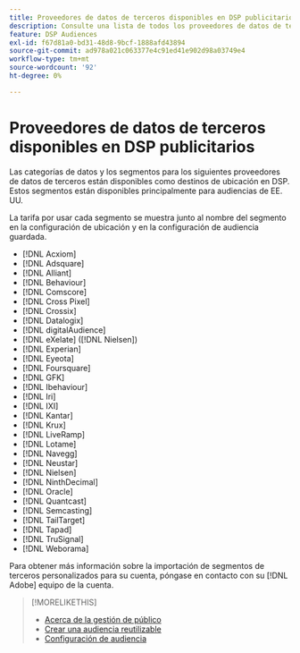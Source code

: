 ```yaml
---
title: Proveedores de datos de terceros disponibles en DSP publicitarios
description: Consulte una lista de todos los proveedores de datos de terceros disponibles.
feature: DSP Audiences
exl-id: f67d81a0-bd31-48d8-9bcf-1888afd43894
source-git-commit: ad978a021c063377e4c91ed41e902d98a03749e4
workflow-type: tm+mt
source-wordcount: '92'
ht-degree: 0%

---
```


<!-- feature: audiences -->

# Proveedores de datos de terceros disponibles en DSP publicitarios

Las categorías de datos y los segmentos para los siguientes proveedores de datos de terceros están disponibles como destinos de ubicación en DSP. Estos segmentos están disponibles principalmente para audiencias de EE. UU.

La tarifa por usar cada segmento se muestra junto al nombre del segmento en la configuración de ubicación y en la configuración de audiencia guardada.

* [!DNL Acxiom]
* [!DNL Adsquare]
* [!DNL Alliant]
* [!DNL Behaviour]
* [!DNL Comscore]
* [!DNL Cross Pixel]
* [!DNL Crossix]
* [!DNL Datalogix]
* [!DNL digitalAudience]
* [!DNL eXelate] ([!DNL Nielsen])
* [!DNL Experian]
* [!DNL Eyeota]
* [!DNL Foursquare]
* [!DNL GFK]
* [!DNL Ibehaviour]
* [!DNL Iri]
* [!DNL IXI]
* [!DNL Kantar]
* [!DNL Krux]
* [!DNL LiveRamp]
* [!DNL Lotame]
* [!DNL Navegg]
* [!DNL Neustar]
* [!DNL Nielsen]
* [!DNL NinthDecimal]
* [!DNL Oracle]
* [!DNL Quantcast]
* [!DNL Semcasting]
* [!DNL TailTarget]
* [!DNL Tapad]
* [!DNL TruSignal]
* [!DNL Weborama]

Para obtener más información sobre la importación de segmentos de terceros personalizados para su cuenta, póngase en contacto con su [!DNL Adobe] equipo de la cuenta.

>[!MORELIKETHIS]
>
>* [Acerca de la gestión de público](audience-about.md)
>* [Crear una audiencia reutilizable](reusable-audience-create.md)
>* [Configuración de audiencia](audience-settings.md)

